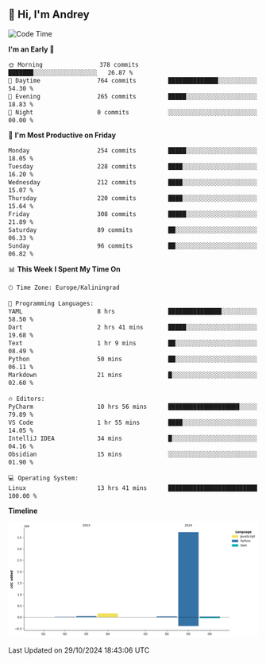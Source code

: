 ## 👋 Hi, I'm Andrey

<!--START_SECTION:waka-->
![Code Time](http://img.shields.io/badge/Code%20Time-542%20hrs%2022%20mins-blue)

**I'm an Early 🐤** 

```text
🌞 Morning                378 commits         ███████░░░░░░░░░░░░░░░░░░   26.87 % 
🌆 Daytime                764 commits         ██████████████░░░░░░░░░░░   54.30 % 
🌃 Evening                265 commits         █████░░░░░░░░░░░░░░░░░░░░   18.83 % 
🌙 Night                  0 commits           ░░░░░░░░░░░░░░░░░░░░░░░░░   00.00 % 
```
📅 **I'm Most Productive on Friday** 

```text
Monday                   254 commits         █████░░░░░░░░░░░░░░░░░░░░   18.05 % 
Tuesday                  228 commits         ████░░░░░░░░░░░░░░░░░░░░░   16.20 % 
Wednesday                212 commits         ████░░░░░░░░░░░░░░░░░░░░░   15.07 % 
Thursday                 220 commits         ████░░░░░░░░░░░░░░░░░░░░░   15.64 % 
Friday                   308 commits         █████░░░░░░░░░░░░░░░░░░░░   21.89 % 
Saturday                 89 commits          ██░░░░░░░░░░░░░░░░░░░░░░░   06.33 % 
Sunday                   96 commits          ██░░░░░░░░░░░░░░░░░░░░░░░   06.82 % 
```


📊 **This Week I Spent My Time On** 

```text
🕑︎ Time Zone: Europe/Kaliningrad

💬 Programming Languages: 
YAML                     8 hrs               ███████████████░░░░░░░░░░   58.50 % 
Dart                     2 hrs 41 mins       █████░░░░░░░░░░░░░░░░░░░░   19.68 % 
Text                     1 hr 9 mins         ██░░░░░░░░░░░░░░░░░░░░░░░   08.49 % 
Python                   50 mins             ██░░░░░░░░░░░░░░░░░░░░░░░   06.11 % 
Markdown                 21 mins             █░░░░░░░░░░░░░░░░░░░░░░░░   02.60 % 

🔥 Editors: 
PyCharm                  10 hrs 56 mins      ████████████████████░░░░░   79.89 % 
VS Code                  1 hr 55 mins        ████░░░░░░░░░░░░░░░░░░░░░   14.05 % 
IntelliJ IDEA            34 mins             █░░░░░░░░░░░░░░░░░░░░░░░░   04.16 % 
Obsidian                 15 mins             ░░░░░░░░░░░░░░░░░░░░░░░░░   01.90 % 

💻 Operating System: 
Linux                    13 hrs 41 mins      █████████████████████████   100.00 % 
```

**Timeline**

![Lines of Code chart](https://raw.githubusercontent.com/Mist3s/Mist3s/main/assets/bar_graph.png)


 Last Updated on 29/10/2024 18:43:06 UTC
<!--END_SECTION:waka-->

